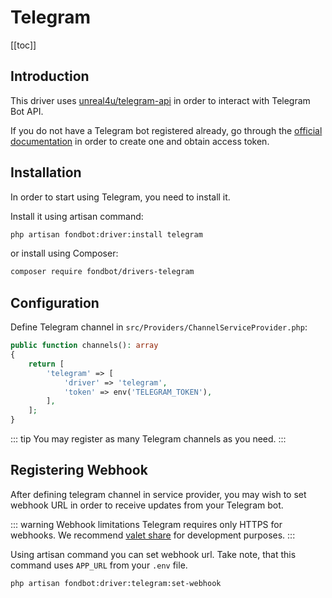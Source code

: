 # Telegram

[[toc]]

## Introduction

This driver uses [unreal4u/telegram-api](https://github.com/unreal4u/telegram-api) in order to interact with Telegram Bot API.

If you do not have a Telegram bot registered already, go through the [official documentation](https://core.telegram.org/bots#3-how-do-i-create-a-bot) in order to create one and obtain access token.

## Installation

In order to start using Telegram, you need to install it.

Install it using artisan command:

```bash
php artisan fondbot:driver:install telegram
```

or install using Composer:

```bash
composer require fondbot/drivers-telegram
```

## Configuration    

Define Telegram channel in `src/Providers/ChannelServiceProvider.php`:

```php
public function channels(): array
{
    return [
        'telegram' => [
            'driver' => 'telegram',
            'token' => env('TELEGRAM_TOKEN'),
        ],
    ];
}
```

::: tip
You may register as many Telegram channels as you need.
:::

## Registering Webhook

After defining telegram channel in service provider, you may wish to set webhook URL in order to receive updates from your Telegram bot. 

::: warning Webhook limitations
Telegram requires only HTTPS for webhooks. We recommend [valet share](https://laravel.com/docs/valet#sharing-sites) for development purposes.
:::

Using artisan command you can set webhook url. Take note, that this command uses `APP_URL` from your `.env` file.

```bash
php artisan fondbot:driver:telegram:set-webhook
```
